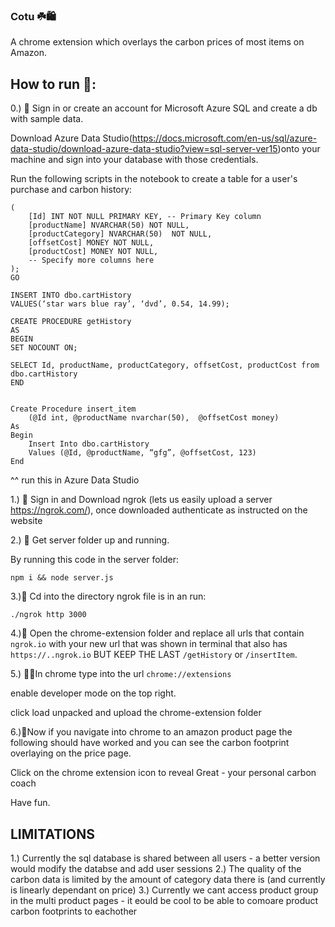### Cotu ☘️🛍️

A chrome extension which overlays the carbon prices of most items on Amazon.

## How to run 🏃:


0.) 🤖 Sign in or create an account for Microsoft Azure SQL and create a db with sample data.

Download Azure Data Studio(https://docs.microsoft.com/en-us/sql/azure-data-studio/download-azure-data-studio?view=sql-server-ver15)onto your machine and sign into your database with those credentials.

Run the following scripts in the notebook to create a table for a user's purchase and carbon history:


``` CREATE TABLE [dbo].[cartHistory]
(
    [Id] INT NOT NULL PRIMARY KEY, -- Primary Key column
    [productName] NVARCHAR(50) NOT NULL,
    [productCategory] NVARCHAR(50)  NOT NULL,
    [offsetCost] MONEY NOT NULL,
    [productCost] MONEY NOT NULL,
    -- Specify more columns here
);
GO

INSERT INTO dbo.cartHistory
VALUES(‘star wars blue ray’, ‘dvd’, 0.54, 14.99);

CREATE PROCEDURE getHistory
AS 
BEGIN
SET NOCOUNT ON;

SELECT Id, productName, productCategory, offsetCost, productCost from dbo.cartHistory
END 


Create Procedure insert_item
    (@Id int, @productName nvarchar(50),  @offsetCost money)
As
Begin
    Insert Into dbo.cartHistory
    Values (@Id, @productName, “gfg”, @offsetCost, 123)
End
```

^^ run this in Azure Data Studio

1.) 🎾 Sign in and Download ngrok (lets us easily upload a server https://ngrok.com/), once downloaded authenticate as instructed on the website

2.) 📂 Get server folder up and running.

By running this code in the server folder:

```npm i && node server.js```

3.)🏃 Cd into the directory ngrok file is in an run:

```./ngrok http 3000 ```

4.)👐 Open the chrome-extension folder and replace all urls that contain ```ngrok.io```
with your new url that was shown in terminal that also has ```https://..ngrok.io```
BUT KEEP THE LAST ```/getHistory``` or ```/insertItem```.

5.) 👨‍💻In chrome type into the url ```chrome://extensions```


enable developer mode on the top right.

click load unpacked and upload the chrome-extension folder

6.)🌳Now if you navigate into chrome to an amazon product page the following should have worked and you can see the carbon footprint overlaying on the price page.

Click on the chrome extension icon to reveal Great - your personal carbon coach

Have fun.

## LIMITATIONS

1.) Currently the sql database is shared between all users - a better version would modify the databse and add user sessions
2.) The quality of the carbon data is limited by the amount of category data there is (and currently is linearly dependant on price)
3.) Currently we cant access product group in the multi product pages - it eould be cool to be able to comoare product carbon footprints to eachother


